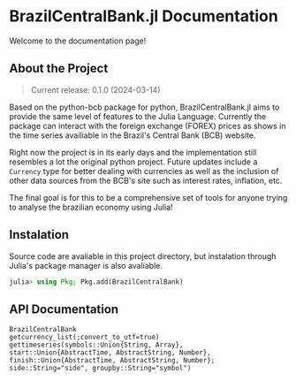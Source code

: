 # BrazilCentralBank.jl Documentation

Welcome to the documentation page!

## About the Project

> Current release: 0.1.0 (2024-03-14)

Based on the python-bcb package for python, BrazilCentralBank.jl aims to provide the same level of features to the Julia Language. Currently the package can interact with the foreign exchange (FOREX) prices as shows in the time series availiable in the Brazil's Central Bank (BCB) website.

Right now the project is in its early days and the implementation still resembles a lot the original python project. Future updates include a `Currency` type for better dealing with currencies as well as the inclusion of other data sources from the BCB's site such as interest rates, inflation, etc.

The final goal is for this to be a comprehensive set of tools for anyone trying to analyse the brazilian economy using Julia!

## Instalation

Source code are avaliable in this project directory, but instalation through Julia's package manager is also avaliable.

```julia
julia> using Pkg; Pkg.add(BrazilCentralBank)
```

## API Documentation

```@docs
BrazilCentralBank
getcurrency_list(;convert_to_utf=true)
gettimeseries(symbols::Union{String, Array}, start::Union{AbstractTime, AbstractString, Number}, finish::Union{AbstractTime, AbstractString, Number}; side::String="side", groupby::String="symbol")
```
